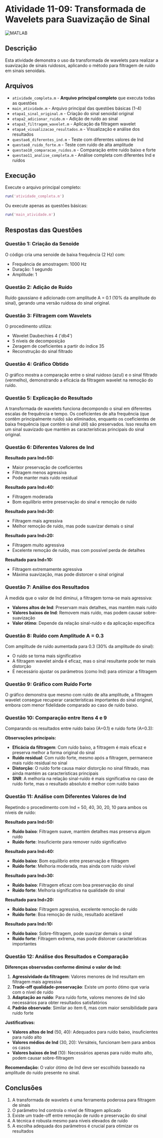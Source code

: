 # Atividade 11-09: Transformada de Wavelets para Suavização de Sinal

![MATLAB](https://go-skill-icons.vercel.app/api/icons?i=matlab)

## Descrição

Esta atividade demonstra o uso da transformada de wavelets para realizar a suavização de sinais ruidosos, aplicando o método para filtragem de ruído em sinais senoidais.

## Arquivos

- `atividade_completa.m` - **Arquivo principal completo** que executa todas as questões
- `main_atividade.m` - Arquivo principal das questões básicas (1-4)
- `etapa1_sinal_original.m` - Criação do sinal senoidal original
- `etapa2_adicionar_ruido.m` - Adição de ruído ao sinal
- `etapa3_filtragem_wavelet.m` - Aplicação da filtragem wavelet
- `etapa4_visualizacao_resultados.m` - Visualização e análise dos resultados
- `questao6_diferentes_ind.m` - Teste com diferentes valores de Ind
- `questao8_ruido_forte.m` - Teste com ruído de alta amplitude
- `questao10_comparacao_ruidos.m` - Comparação entre ruído baixo e forte
- `questao11_analise_completa.m` - Análise completa com diferentes Ind e ruídos

## Execução

Execute o arquivo principal completo:

```matlab
run('atividade_completa.m')
```

Ou execute apenas as questões básicas:

```matlab
run('main_atividade.m')
```

## Respostas das Questões

### Questão 1: Criação da Senoide

O código cria uma senoide de baixa frequência (2 Hz) com:

- Frequência de amostragem: 1000 Hz
- Duração: 1 segundo
- Amplitude: 1

### Questão 2: Adição de Ruído

Ruído gaussiano é adicionado com amplitude A = 0.1 (10% da amplitude do sinal), gerando uma versão ruidosa do sinal original.

### Questão 3: Filtragem com Wavelets

O procedimento utiliza:

- Wavelet Daubechies 4 ('db4')
- 5 níveis de decomposição
- Zeragem de coeficientes a partir do índice 35
- Reconstrução do sinal filtrado

### Questão 4: Gráfico Obtido

O gráfico mostra a comparação entre o sinal ruidoso (azul) e o sinal filtrado (vermelho), demonstrando a eficácia da filtragem wavelet na remoção do ruído.

### Questão 5: Explicação do Resultado

A transformada de wavelets funciona decompondo o sinal em diferentes escalas de frequência e tempo. Os coeficientes de alta frequência (que contêm principalmente ruído) são eliminados, enquanto os coeficientes de baixa frequência (que contêm o sinal útil) são preservados. Isso resulta em um sinal suavizado que mantém as características principais do sinal original.

### Questão 6: Diferentes Valores de Ind

**Resultado para Ind=50:**

- Maior preservação de coeficientes
- Filtragem menos agressiva
- Pode manter mais ruído residual

**Resultado para Ind=40:**

- Filtragem moderada
- Bom equilíbrio entre preservação do sinal e remoção de ruído

**Resultado para Ind=30:**

- Filtragem mais agressiva
- Melhor remoção de ruído, mas pode suavizar demais o sinal

**Resultado para Ind=20:**

- Filtragem muito agressiva
- Excelente remoção de ruído, mas com possível perda de detalhes

**Resultado para Ind=10:**

- Filtragem extremamente agressiva
- Máxima suavização, mas pode distorcer o sinal original

### Questão 7: Análise dos Resultados

À medida que o valor de Ind diminui, a filtragem torna-se mais agressiva:

- **Valores altos de Ind**: Preservam mais detalhes, mas mantêm mais ruído
- **Valores baixos de Ind**: Removem mais ruído, mas podem causar sobre-suavização
- **Valor ótimo**: Depende da relação sinal-ruído e da aplicação específica

### Questão 8: Ruído com Amplitude A = 0.3

Com amplitude de ruído aumentada para 0.3 (30% da amplitude do sinal):

- O ruído se torna mais significativo
- A filtragem wavelet ainda é eficaz, mas o sinal resultante pode ter mais distorção
- É necessário ajustar os parâmetros (como Ind) para otimizar a filtragem

### Questão 9: Gráfico com Ruído Forte

O gráfico demonstra que mesmo com ruído de alta amplitude, a filtragem wavelet consegue recuperar características importantes do sinal original, embora com menor fidelidade comparado ao caso de ruído baixo.

### Questão 10: Comparação entre Itens 4 e 9

Comparando os resultados entre ruído baixo (A=0.1) e ruído forte (A=0.3):

**Observações principais:**

- **Eficácia da filtragem**: Com ruído baixo, a filtragem é mais eficaz e preserva melhor a forma original do sinal
- **Ruído residual**: Com ruído forte, mesmo após a filtragem, permanece mais ruído residual no sinal
- **Distorção**: O ruído forte causa maior distorção no sinal filtrado, mas ainda mantém as características principais
- **SNR**: A melhoria na relação sinal-ruído é mais significativa no caso de ruído forte, mas o resultado absoluto é melhor com ruído baixo

### Questão 11: Análise com Diferentes Valores de Ind

Repetindo o procedimento com Ind = 50, 40, 30, 20, 10 para ambos os níveis de ruído:

**Resultado para Ind=50:**

- **Ruído baixo**: Filtragem suave, mantém detalhes mas preserva algum ruído
- **Ruído forte**: Insuficiente para remover ruído significativo

**Resultado para Ind=40:**

- **Ruído baixo**: Bom equilíbrio entre preservação e filtragem
- **Ruído forte**: Melhoria moderada, mas ainda com ruído visível

**Resultado para Ind=30:**

- **Ruído baixo**: Filtragem eficaz com boa preservação do sinal
- **Ruído forte**: Melhoria significativa na qualidade do sinal

**Resultado para Ind=20:**

- **Ruído baixo**: Filtragem agressiva, excelente remoção de ruído
- **Ruído forte**: Boa remoção de ruído, resultado aceitável

**Resultado para Ind=10:**

- **Ruído baixo**: Sobre-filtragem, pode suavizar demais o sinal
- **Ruído forte**: Filtragem extrema, mas pode distorcer características importantes

### Questão 12: Análise dos Resultados e Comparação

**Diferenças observadas conforme diminui o valor de Ind:**

1. **Agressividade da filtragem**: Valores menores de Ind resultam em filtragem mais agressiva
2. **Trade-off qualidade-preservação**: Existe um ponto ótimo que varia com o nível de ruído
3. **Adaptação ao ruído**: Para ruído forte, valores menores de Ind são necessários para obter resultados satisfatórios
4. **Padrão observado**: Similar ao item 6, mas com maior sensibilidade para ruído forte

**Justificativas:**

- **Valores altos de Ind** (50, 40): Adequados para ruído baixo, insuficientes para ruído alto
- **Valores médios de Ind** (30, 20): Versáteis, funcionam bem para ambos os casos
- **Valores baixos de Ind** (10): Necessários apenas para ruído muito alto, podem causar sobre-filtragem

**Recomendação:** O valor ótimo de Ind deve ser escolhido baseado na amplitude do ruído presente no sinal.

## Conclusões

1. A transformada de wavelets é uma ferramenta poderosa para filtragem de sinais
2. O parâmetro Ind controla o nível de filtragem aplicado
3. Existe um trade-off entre remoção de ruído e preservação do sinal
4. A técnica é robusta mesmo para níveis elevados de ruído
5. A escolha adequada dos parâmetros é crucial para otimizar os resultados
